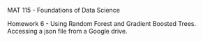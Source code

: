 MAT 115 - Foundations of Data Science

Homework 6 - Using Random Forest and Gradient Boosted Trees. Accessing a json file from a Google drive. 
